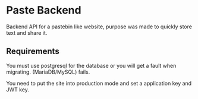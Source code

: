 # Paste Backend

Backend API for a pastebin like website, purpose was made to quickly store text and share it. 

## Requirements

You must use postgresql for the database or you will get a fault when migrating. (MariaDB/MySQL) fails.

You need to put the site into production mode and set a application key and JWT key.
